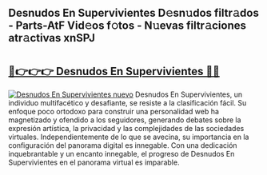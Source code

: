## Desnudos En Supervivientes D𝚎sn𝚞dos filtr𝚊dos - Parts-AtF Vid𝚎os f𝚘tos - N𝚞evas filtr𝚊ciones atr𝚊ctivas xnSPJ

# <h2><a href="http://mb94ykj.tromn.icu/?c=Desnudos+En+Supervivientes">🔗👉👉👉 Desnudos En Supervivientes 🔗🔗</a></h2>

[![Desnudos En Supervivientes nuevo](https://i.imgur.com/pEAQMta.gif)](http://mb94ykj.tromn.icu/?c=Desnudos+En+Supervivientes)
Desnudos En Supervivientes, un individuo multifacético y desafiante, se resiste a la clasificación fácil. Su enfoque poco ortodoxo para construir una personalidad web ha magnetizado y ofendido a los seguidores, generando debates sobre la expresión artística, la privacidad y las complejidades de las sociedades virtuales. Independientemente de lo que se avecina, su importancia en la configuración del panorama digital es innegable. Con una dedicación inquebrantable y un encanto innegable, el progreso de Desnudos En Supervivientes en el panorama virtual es imparable.
